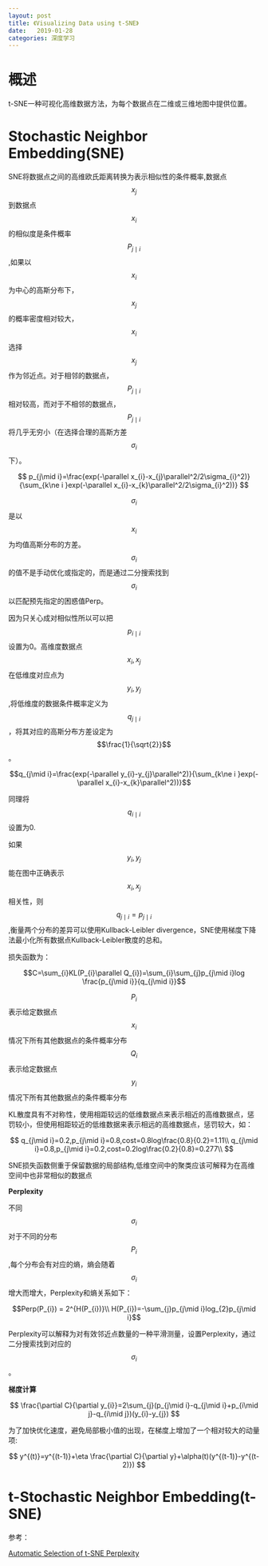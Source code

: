```yaml
---
layout: post
title: 《Visualizing Data using t-SNE》
date:   2019-01-28
categories: 深度学习
---  
```


# 概述 

t-SNE一种可视化高维数据方法，为每个数据点在二维或三维地图中提供位置。  

# Stochastic Neighbor Embedding(SNE)  

SNE将数据点之间的高维欧氏距离转换为表示相似性的条件概率,数据点$$x_{j}$$到数据点$$x_{i}$$的相似度是条件概率$$P_{j\mid i}$$,如果以$$x_{i}$$为中心的高斯分布下，$$x_{j}$$的概率密度相对较大，$$x_{i}$$选择$$x_{j}$$作为邻近点。对于相邻的数据点，$$P_{j\mid i}$$相对较高，而对于不相邻的数据点，$$P_{j\mid i}$$将几乎无穷小（在选择合理的高斯方差$$\sigma_{i}$$下）。

$$
p_{j\mid i}=\frac{exp(-\parallel x_{i}-x_{j}\parallel^2/2\sigma_{i}^2)}{\sum_{k\ne i }exp(-\parallel x_{i}-x_{k}\parallel^2/2\sigma_{i}^2))}
$$

$$\sigma_{i}$$是以$$x_{i}$$为均值高斯分布的方差。$$\sigma_{i}$$的值不是手动优化或指定的，而是通过二分搜索找到$$\sigma_{i}$$以匹配预先指定的困惑值Perp。

因为只关心成对相似性所以可以把$$p_{i\mid i}$$设置为0。高维度数据点$$x_{i},x_{j}$$在低维度对应点为$$y_{i},y_{j}$$,将低维度的数据条件概率定义为$$q_{j\mid i}$$，将其对应的高斯分布方差设定为$$\frac{1}{\sqrt{2}}$$。  

$$q_{j\mid i}=\frac{exp(-\parallel y_{i}-y_{j}\parallel^2)}{\sum_{k\ne i }exp(-\parallel x_{i}-x_{k}\parallel^2))}$$

同理将$$q_{i\mid i}$$设置为0.

如果$$y_{i},y_{j}$$能在图中正确表示$$x_{i},x_{j}$$相关性，则$$q_{j\mid i}=p_{j\mid i}$$,衡量两个分布的差异可以使用Kullback-Leibler divergence，SNE使用梯度下降法最小化所有数据点Kullback-Leibler散度的总和。  

损失函数为：   

$$C=\sum_{i}KL(P_{i}\parallel Q_{i})=\sum_{i}\sum_{j}p_{j\mid i}log \frac{p_{j\mid i}}{q_{j\mid i}}$$  

$$P_{i}$$表示给定数据点$$x_{i}$$情况下所有其他数据点的条件概率分布  
$$Q_{i}$$表示给定数据点$$y_{i}$$情况下所有其他数据点的条件概率分布    

KL散度具有不对称性，使用相距较远的低维数据点来表示相近的高维数据点，惩罚较小，但使用相距较近的低维数据来表示相远的高维数据点，惩罚较大，如：

$$
q_{j\mid i}=0.2,p_{j\mid i}=0.8,cost=0.8log\frac{0.8}{0.2}=1.11\\
q_{j\mid i}=0.8,p_{j\mid i}=0.2,cost=0.2log\frac{0.2}{0.8}=0.277\\
$$  

SNE损失函数侧重于保留数据的局部结构,低维空间中的聚类应该可解释为在高维空间中也非常相似的数据点

**Perplexity**  

不同$$\sigma_{i}$$对于不同的分布$$P_{i}$$,每个分布会有对应的熵，熵会随着$$\sigma_{i}$$增大而增大，Perplexity和熵关系如下：  


$$Perp(P_{i}) = 2^{H(P_{i})}\\
H(P_{i})=-\sum_{j}p_{j\mid i}log_{2}p_{j\mid i}$$

Perplexity可以解释为对有效邻近点数量的一种平滑测量，设置Perplexity，通过二分搜索找到对应的$$\sigma_{i}$$。  

**梯度计算**  

$$
\frac{\partial C}{\partial y_{i}}=2\sum_{j}(p_{j\mid i}-q_{j\mid i}+p_{i\mid j}-q_{i\mid j})(y_{i}-y_{j})
$$  

为了加快优化速度，避免局部极小值的出现，在梯度上增加了一个相对较大的动量项:  

$$
y^{(t)}=y^{(t-1)}+\eta \frac{\partial C}{\partial y}+\alpha(t)(y^{(t-1)}-y^{(t-2)}) 
$$



# t-Stochastic Neighbor Embedding(t-SNE) 













参考： 

[Automatic Selection of t-SNE Perplexity](https://arxiv.org/pdf/1708.03229.pdf)
